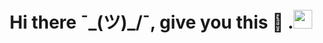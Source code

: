 ### <h1 align="center"> Hi there ¯\_(ツ)_/¯, give you this 🎁 .<img height="30" src="https://github.com/NigmaZ/NigmaZ/blob/main/hi.gif"> </h1>

<!--
**I1ig/I1ig** is a ✨ _special_ ✨ repository because its `README.md` (this file) appears on your GitHub profile.

Here are some ideas to get you started:

- 🔭 I’m currently working on ...
- 🌱 I’m currently learning ...
- 👯 I’m looking to collaborate on ...
- 🤔 I’m looking for help with ...
- 💬 Ask me about ...
- 📫 How to reach me: ...
- 😄 Pronouns: ...
- ⚡ Fun fact: ...
-->
